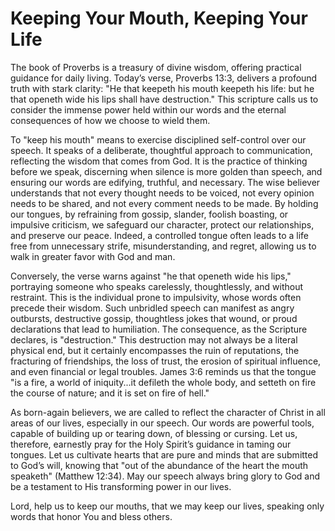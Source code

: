 # Keeping Your Mouth, Keeping Your Life

The book of Proverbs is a treasury of divine wisdom, offering practical guidance for daily living. Today’s verse, Proverbs 13:3, delivers a profound truth with stark clarity: "He that keepeth his mouth keepeth his life: but he that openeth wide his lips shall have destruction." This scripture calls us to consider the immense power held within our words and the eternal consequences of how we choose to wield them.

To "keep his mouth" means to exercise disciplined self-control over our speech. It speaks of a deliberate, thoughtful approach to communication, reflecting the wisdom that comes from God. It is the practice of thinking before we speak, discerning when silence is more golden than speech, and ensuring our words are edifying, truthful, and necessary. The wise believer understands that not every thought needs to be voiced, not every opinion needs to be shared, and not every comment needs to be made. By holding our tongues, by refraining from gossip, slander, foolish boasting, or impulsive criticism, we safeguard our character, protect our relationships, and preserve our peace. Indeed, a controlled tongue often leads to a life free from unnecessary strife, misunderstanding, and regret, allowing us to walk in greater favor with God and man.

Conversely, the verse warns against "he that openeth wide his lips," portraying someone who speaks carelessly, thoughtlessly, and without restraint. This is the individual prone to impulsivity, whose words often precede their wisdom. Such unbridled speech can manifest as angry outbursts, destructive gossip, thoughtless jokes that wound, or proud declarations that lead to humiliation. The consequence, as the Scripture declares, is "destruction." This destruction may not always be a literal physical end, but it certainly encompasses the ruin of reputations, the fracturing of friendships, the loss of trust, the erosion of spiritual influence, and even financial or legal troubles. James 3:6 reminds us that the tongue "is a fire, a world of iniquity...it defileth the whole body, and setteth on fire the course of nature; and it is set on fire of hell."

As born-again believers, we are called to reflect the character of Christ in all areas of our lives, especially in our speech. Our words are powerful tools, capable of building up or tearing down, of blessing or cursing. Let us, therefore, earnestly pray for the Holy Spirit’s guidance in taming our tongues. Let us cultivate hearts that are pure and minds that are submitted to God’s will, knowing that "out of the abundance of the heart the mouth speaketh" (Matthew 12:34). May our speech always bring glory to God and be a testament to His transforming power in our lives.

Lord, help us to keep our mouths, that we may keep our lives, speaking only words that honor You and bless others.